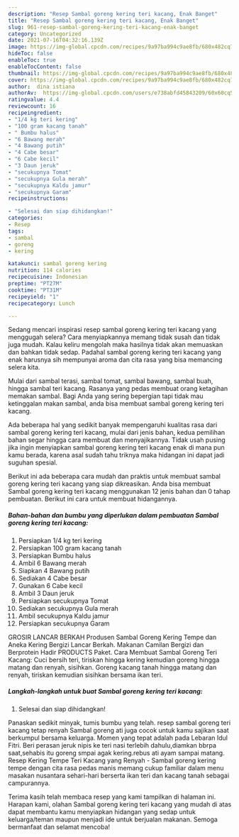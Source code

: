 ```yaml
---
description: "Resep Sambal goreng kering teri kacang, Enak Banget"
title: "Resep Sambal goreng kering teri kacang, Enak Banget"
slug: 961-resep-sambal-goreng-kering-teri-kacang-enak-banget
category: Uncategorized
date: 2021-07-16T04:32:16.139Z
image: https://img-global.cpcdn.com/recipes/9a97ba994c9ae8fb/680x482cq70/sambal-goreng-kering-teri-kacang-foto-resep-utama.jpg
hideToc: false
enableToc: true
enableTocContent: false
thumbnail: https://img-global.cpcdn.com/recipes/9a97ba994c9ae8fb/680x482cq70/sambal-goreng-kering-teri-kacang-foto-resep-utama.jpg
cover: https://img-global.cpcdn.com/recipes/9a97ba994c9ae8fb/680x482cq70/sambal-goreng-kering-teri-kacang-foto-resep-utama.jpg
author:  dina istiana
authorAv:  https://img-global.cpcdn.com/users/e738abfd45843209/60x60cq50/avatar.jpg
ratingvalue: 4.4
reviewcount: 16
recipeingredient:
- "1/4 kg teri kering"
- "100 gram kacang tanah"
- " Bumbu halus"
- "6 Bawang merah"
- "4 Bawang putih"
- "4 Cabe besar"
- "6 Cabe kecil"
- "3 Daun jeruk"
- "secukupnya Tomat"
- "secukupnya Gula merah"
- "secukupnya Kaldu jamur"
- "secukupnya Garam"
recipeinstructions:

- "Selesai dan siap dihidangkan!"
categories:
- Resep
tags:
- sambal
- goreng
- kering

katakunci: sambal goreng kering 
nutrition: 114 calories
recipecuisine: Indonesian
preptime: "PT27M"
cooktime: "PT31M"
recipeyield: "1"
recipecategory: Lunch

---
```



Sedang mencari inspirasi resep sambal goreng kering teri kacang yang menggugah selera? Cara menyiapkannya memang tidak susah dan tidak juga mudah. Kalau keliru mengolah maka hasilnya tidak akan memuaskan dan bahkan tidak sedap. Padahal sambal goreng kering teri kacang yang enak harusnya sih mempunyai aroma dan cita rasa yang bisa memancing selera kita.


Mulai dari sambal terasi, sambal tomat, sambal bawang, sambal buah, hingga sambal teri kacang. Rasanya yang pedas membuat orang ketagihan memakan sambal. Bagi Anda yang sering bepergian tapi tidak mau ketinggalan makan sambal, anda bisa membuat sambal goreng kering teri kacang.

Ada beberapa hal yang sedikit banyak mempengaruhi kualitas rasa dari sambal goreng kering teri kacang, mulai dari jenis bahan, kedua pemilihan bahan segar hingga cara membuat dan menyajikannya. Tidak usah pusing jika ingin menyiapkan sambal goreng kering teri kacang enak di mana pun kamu berada, karena asal sudah tahu triknya maka hidangan ini dapat jadi suguhan spesial.


Berikut ini ada beberapa cara mudah dan praktis untuk membuat sambal goreng kering teri kacang yang siap dikreasikan. Anda bisa membuat Sambal goreng kering teri kacang menggunakan 12 jenis bahan dan 0 tahap pembuatan. Berikut ini cara untuk membuat hidangannya.

<!--inarticleads1-->

##### Bahan-bahan dan bumbu yang diperlukan dalam pembuatan Sambal goreng kering teri kacang:

1. Persiapkan 1/4 kg teri kering
1. Persiapkan 100 gram kacang tanah
1. Persiapkan  Bumbu halus
1. Ambil 6 Bawang merah
1. Siapkan 4 Bawang putih
1. Sediakan 4 Cabe besar
1. Gunakan 6 Cabe kecil
1. Ambil 3 Daun jeruk
1. Persiapkan secukupnya Tomat
1. Sediakan secukupnya Gula merah
1. Ambil secukupnya Kaldu jamur
1. Persiapkan secukupnya Garam


GROSIR LANCAR BERKAH Produsen Sambal Goreng Kering Tempe dan Aneka Kering Bergizi Lancar Berkah. Makanan Camilan Bergizi dan Berprotein Hadir PRODUCTS Paket. Cara Membuat Sambal Goreng Teri Kacang: Cuci bersih teri, tiriskan hingga kering kemudian goreng hingga matang dan renyah, sisihkan. Goreng kacang tanah hingga matang dan renyah, tiriskan kemudian sisihkan bersama ikan teri. 

<!--inarticleads2-->

##### Langkah-langkah untuk buat Sambal goreng kering teri kacang:


1. Selesai dan siap dihidangkan!

Panaskan sedikit minyak, tumis bumbu yang telah. resep sambal goreng teri kacang tetap renyah Sambal goreng ati juga cocok untuk kamu sajikan saat berkumpul bersama keluarga. Momen yang tepat adalah pada Lebaran Idul Fitri. Beri perasan jeruk nipis ke teri nasi terlebih dahulu,diamkan bbrpa saat,sehabis itu goreng smpai agak kering.rebus ati ayam sampai matang. Resep Kering Tempe Teri Kacang yang Renyah - Sambal goreng kering tempe dengan cita rasa pedas manis memang cukup familiar dalam menu masakan nusantara sehari-hari berserta ikan teri dan kacang tanah sebagai campurannya. 

Terima kasih telah membaca resep yang kami tampilkan di halaman ini. Harapan kami, olahan Sambal goreng kering teri kacang yang mudah di atas dapat membantu kamu menyiapkan hidangan yang sedap untuk keluarga/teman maupun menjadi ide untuk berjualan makanan. Semoga bermanfaat dan selamat mencoba!
